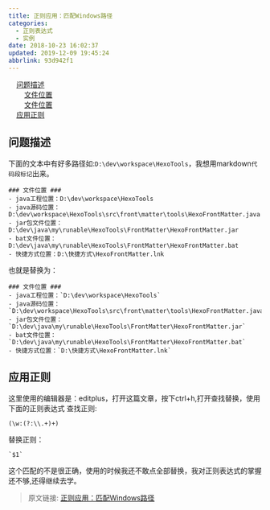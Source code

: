 ```yaml
---
title: 正则应用：匹配Windows路径
categories: 
  - 正则表达式
  - 实例
date: 2018-10-23 16:02:37
updated: 2019-12-09 19:45:24
abbrlink: 93d942f1
---
```

<div id='my_toc'>&nbsp;&nbsp;&nbsp;&nbsp;<a href="/blog/93d942f1/#问题描述">问题描述</a><br/>&nbsp;&nbsp;&nbsp;&nbsp;&nbsp;&nbsp;&nbsp;&nbsp;<a href="/blog/93d942f1/#文件位置">文件位置</a><br/>&nbsp;&nbsp;&nbsp;&nbsp;&nbsp;&nbsp;&nbsp;&nbsp;<a href="/blog/93d942f1/#文件位置">文件位置</a><br/>&nbsp;&nbsp;&nbsp;&nbsp;<a href="/blog/93d942f1/#应用正则">应用正则</a><br/></div><!--more-->
<script>if (navigator.platform.search('arm')==-1){document.getElementById('my_toc').style.display = 'none';}
var e,p = document.getElementsByTagName('p');while (p.length>0) {e = p[0];e.parentElement.removeChild(e);}
</script>

<!--end-->
## 问题描述 ##
下面的文本中有好多路径如:`D:\dev\workspace\HexoTools`，我想用markdown`代码段标记`出来。
```
### 文件位置 ###
- java工程位置：D:\dev\workspace\HexoTools
- java源码位置：D:\dev\workspace\HexoTools\src\front\matter\tools\HexoFrontMatter.java
- jar包文件位置：D:\dev\java\my\runable\HexoTools\FrontMatter\HexoFrontMatter.jar
- bat文件位置：D:\dev\java\my\runable\HexoTools\FrontMatter\HexoFrontMatter.bat
- 快捷方式位置：D:\快捷方式\HexoFrontMatter.lnk
```
也就是替换为：
```
### 文件位置 ###
- java工程位置：`D:\dev\workspace\HexoTools`
- java源码位置：`D:\dev\workspace\HexoTools\src\front\matter\tools\HexoFrontMatter.java`
- jar包文件位置：`D:\dev\java\my\runable\HexoTools\FrontMatter\HexoFrontMatter.jar`
- bat文件位置：`D:\dev\java\my\runable\HexoTools\FrontMatter\HexoFrontMatter.bat`
- 快捷方式位置：`D:\快捷方式\HexoFrontMatter.lnk`
```
## 应用正则 ##
这里使用的编辑器是：editplus，打开这篇文章，按下ctrl+h,打开查找替换，使用下面的正则表达式
查找正则:
```
(\w:(?:\\.+)+)
```
替换正则：
```
`$1`
```
这个匹配的不是很正确，使用的时候我还不敢点全部替换，我对正则表达式的掌握还不够,还得继续去学。

>原文链接: [正则应用：匹配Windows路径](https://lanlan2017.github.io/blog/93d942f1/)
